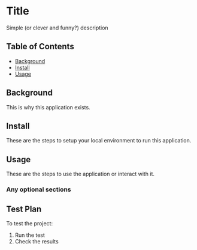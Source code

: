 # Title
Simple (or clever and funny?) description
## Table of Contents
- [Background](#background)
- [Install](#install)
- [Usage](#usage)
## Background
This is why this application exists.
## Install
These are the steps to setup your local environment to run this
application.
## Usage
These are the steps to use the application or interact with it.
### Any optional sections

## Test Plan

To test the project:

1.  Run the test
2.  Check the results

